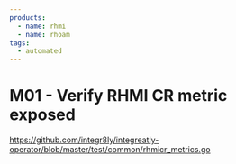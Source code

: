 ```yaml
---
products:
  - name: rhmi
  - name: rhoam
tags:
  - automated
---
```


# M01 - Verify RHMI CR metric exposed

https://github.com/integr8ly/integreatly-operator/blob/master/test/common/rhmicr_metrics.go
